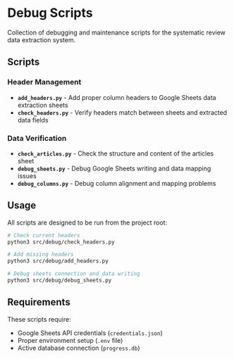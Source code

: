 # Debug Scripts

Collection of debugging and maintenance scripts for the systematic review data extraction system.

## Scripts

### Header Management
- **`add_headers.py`** - Add proper column headers to Google Sheets data extraction sheets
- **`check_headers.py`** - Verify headers match between sheets and extracted data fields

### Data Verification  
- **`check_articles.py`** - Check the structure and content of the articles sheet
- **`debug_sheets.py`** - Debug Google Sheets writing and data mapping issues
- **`debug_columns.py`** - Debug column alignment and mapping problems

## Usage

All scripts are designed to be run from the project root:

```bash
# Check current headers
python3 src/debug/check_headers.py

# Add missing headers
python3 src/debug/add_headers.py

# Debug sheets connection and data writing
python3 src/debug/debug_sheets.py
```

## Requirements

These scripts require:
- Google Sheets API credentials (`credentials.json`)
- Proper environment setup (`.env` file)
- Active database connection (`progress.db`)
